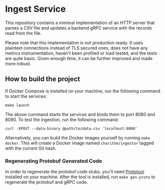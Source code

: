 Ingest Service
==============

This repository contains a minimal implementation of an HTTP server that parses a CSV file and updates a backend gRPC 
service with the records read from the file.

Please note that this implementation is not production ready. It uses plaintext connections instead of
TLS secured ones, does not have any metrics instrumentation, haven't been profiled or load tested, and the tests are 
quite basic. Given enough time, it can be further improved and made more robust.


How to build the project
-------------------------

If Docker Compose is installed on your machine, run the following command to start the services:

```shell
make launch
```

The above command starts the services and binds them to port 8080 and 8090. To test the ingestion, run the following
command:

```shell
curl -XPOST --data-binary @path/to/data.csv 'localhost:8080'
```

Alternatively, you can build the Docker images yourself by running `make docker`. This will create a Docker image
named `charithe/ingestor` tagged with the current Git hash. 

### Regenerating Protobuf Generated Code

In order to regenerate the protobuf code stubs, you'll need [Prototool](https://github.com/uber/prototool) installed
on your machine. After the tool is installed, run `make gen-proto` to regenerate the protobuf and gRPC code.





